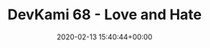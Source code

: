 ---
title: "DevKami 68 - Love and Hate"
date: 2020-02-13 15:40:44+00:00
youtubeid: "Eex3iDf1RKM"
---